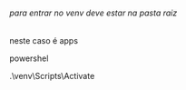 ###### para entrar no venv deve estar na pasta raiz

neste caso é apps

powershel

.\venv\Scripts\Activate